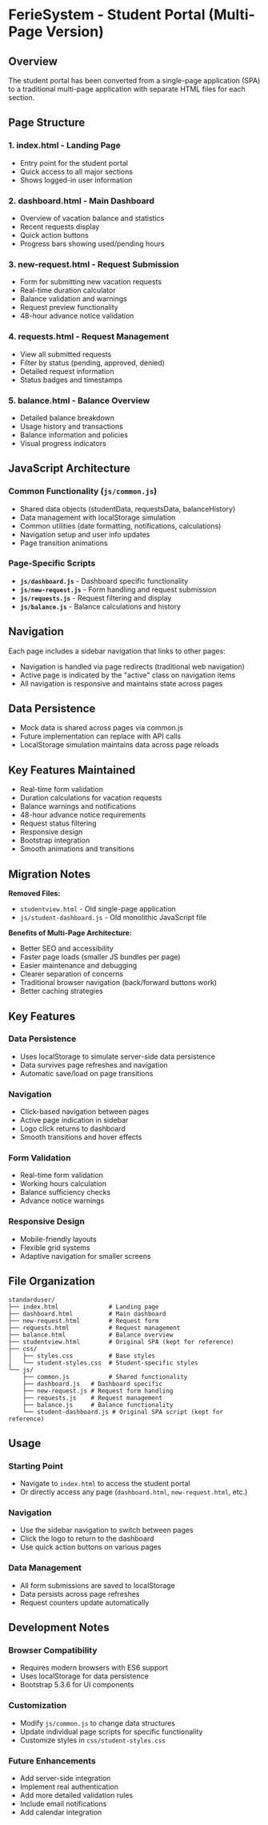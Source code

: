 # FerieSystem - Student Portal (Multi-Page Version)

## Overview
The student portal has been converted from a single-page application (SPA) to a traditional multi-page application with separate HTML files for each section.

## Page Structure

### 1. **index.html** - Landing Page
- Entry point for the student portal
- Quick access to all major sections
- Shows logged-in user information

### 2. **dashboard.html** - Main Dashboard
- Overview of vacation balance and statistics
- Recent requests display
- Quick action buttons
- Progress bars showing used/pending hours

### 3. **new-request.html** - Request Submission
- Form for submitting new vacation requests
- Real-time duration calculator
- Balance validation and warnings
- Request preview functionality
- 48-hour advance notice validation

### 4. **requests.html** - Request Management
- View all submitted requests
- Filter by status (pending, approved, denied)
- Detailed request information
- Status badges and timestamps

### 5. **balance.html** - Balance Overview
- Detailed balance breakdown
- Usage history and transactions
- Balance information and policies
- Visual progress indicators

## JavaScript Architecture

### Common Functionality (`js/common.js`)
- Shared data objects (studentData, requestsData, balanceHistory)
- Data management with localStorage simulation
- Common utilities (date formatting, notifications, calculations)
- Navigation setup and user info updates
- Page transition animations

### Page-Specific Scripts
- **`js/dashboard.js`** - Dashboard specific functionality
- **`js/new-request.js`** - Form handling and request submission
- **`js/requests.js`** - Request filtering and display
- **`js/balance.js`** - Balance calculations and history

## Navigation
Each page includes a sidebar navigation that links to other pages:
- Navigation is handled via page redirects (traditional web navigation)
- Active page is indicated by the "active" class on navigation items
- All navigation is responsive and maintains state across pages

## Data Persistence
- Mock data is shared across pages via common.js
- Future implementation can replace with API calls
- LocalStorage simulation maintains data across page reloads

## Key Features Maintained
- Real-time form validation
- Duration calculations for vacation requests
- Balance warnings and notifications
- 48-hour advance notice requirements
- Request status filtering
- Responsive design
- Bootstrap integration
- Smooth animations and transitions

## Migration Notes
**Removed Files:**
- `studentview.html` - Old single-page application
- `js/student-dashboard.js` - Old monolithic JavaScript file

**Benefits of Multi-Page Architecture:**
- Better SEO and accessibility
- Faster page loads (smaller JS bundles per page)
- Easier maintenance and debugging
- Clearer separation of concerns
- Traditional browser navigation (back/forward buttons work)
- Better caching strategies

## Key Features

### Data Persistence
- Uses localStorage to simulate server-side data persistence
- Data survives page refreshes and navigation
- Automatic save/load on page transitions

### Navigation
- Click-based navigation between pages
- Active page indication in sidebar
- Logo click returns to dashboard
- Smooth transitions and hover effects

### Form Validation
- Real-time form validation
- Working hours calculation
- Balance sufficiency checks
- Advance notice warnings

### Responsive Design
- Mobile-friendly layouts
- Flexible grid systems
- Adaptive navigation for smaller screens

## File Organization

```
standarduser/
├── index.html              # Landing page
├── dashboard.html          # Main dashboard
├── new-request.html        # Request form
├── requests.html           # Request management
├── balance.html            # Balance overview
├── studentview.html        # Original SPA (kept for reference)
├── css/
│   ├── styles.css          # Base styles
│   └── student-styles.css  # Student-specific styles
└── js/
    ├── common.js           # Shared functionality
    ├── dashboard.js   # Dashboard specific
    ├── new-request.js # Request form handling
    ├── requests.js    # Request management
    ├── balance.js     # Balance functionality
    └── student-dashboard.js # Original SPA script (kept for reference)
```

## Usage

### Starting Point
- Navigate to `index.html` to access the student portal
- Or directly access any page (`dashboard.html`, `new-request.html`, etc.)

### Navigation
- Use the sidebar navigation to switch between pages
- Click the logo to return to the dashboard
- Use quick action buttons on various pages

### Data Management
- All form submissions are saved to localStorage
- Data persists across page refreshes
- Request counters update automatically

## Development Notes

### Browser Compatibility
- Requires modern browsers with ES6 support
- Uses localStorage for data persistence
- Bootstrap 5.3.6 for UI components

### Customization
- Modify `js/common.js` to change data structures
- Update individual page scripts for specific functionality
- Customize styles in `css/student-styles.css`

### Future Enhancements
- Add server-side integration
- Implement real authentication
- Add more detailed validation rules
- Include email notifications
- Add calendar integration
